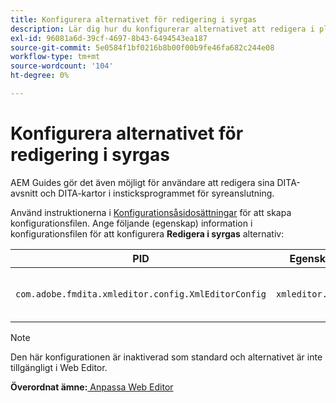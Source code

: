 ```yaml
---
title: Konfigurera alternativet för redigering i syrgas
description: Lär dig hur du konfigurerar alternativet att redigera i plugin-programmet för syreanslutning.
exl-id: 96081a6d-39cf-4697-8b43-6494543ea187
source-git-commit: 5e0584f1bf0216b8b00f00b9fe46fa682c244e08
workflow-type: tm+mt
source-wordcount: '104'
ht-degree: 0%

---
```


# Konfigurera alternativet för redigering i syrgas

AEM Guides gör det även möjligt för användare att redigera sina DITA-avsnitt och DITA-kartor i insticksprogrammet för syreanslutning.

Använd instruktionerna i [Konfigurationsåsidosättningar](download-install-additional-config-override.md#) för att skapa konfigurationsfilen. Ange följande (egenskap) information i konfigurationsfilen för att konfigurera **Redigera i syrgas** alternativ:



| PID | Egenskapsnyckel | Egenskapsvärde |
|---|------------|--------------|
| `com.adobe.fmdita.xmleditor.config.XmlEditorConfig` | `xmleditor.editinoxygen` | Boolean \(true/false\). **Standardvärde**: false |

>[!NOTE]
>
> Den här konfigurationen är inaktiverad som standard och alternativet är inte tillgängligt i Web Editor.

**Överordnat ämne:**[ Anpassa Web Editor](conf-web-editor.md)
